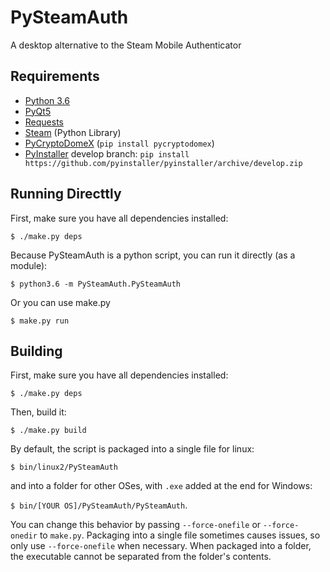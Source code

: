 # PySteamAuth

A desktop alternative to the Steam Mobile Authenticator

Requirements
------------
* [Python 3.6](https://www.python.org/)
* [PyQt5](https://www.riverbankcomputing.com/software/pyqt/download5)
* [Requests](http://docs.python-requests.org/en/master/)
* [Steam](https://github.com/ValvePython/steam) (Python Library)
* [PyCryptoDomeX](https://github.com/Legrandin/pycryptodome) (`pip install pycryptodomex`)
* [PyInstaller](https://github.com/pyinstaller/pyinstaller) develop branch: `pip install https://github.com/pyinstaller/pyinstaller/archive/develop.zip`


Running Directtly
-----------------
First, make sure you have all dependencies installed:

`$ ./make.py deps`

Because PySteamAuth is a python script, you can run it directly (as a module):

`$ python3.6 -m PySteamAuth.PySteamAuth`

Or you can use make.py

`$ make.py run`

Building
--------

First, make sure you have all dependencies installed:

`$ ./make.py deps`

Then, build it:

`$ ./make.py build`

By default, the script is packaged into a single file for linux:

`$ bin/linux2/PySteamAuth`

and into a folder for other OSes, with `.exe` added at the end for Windows:

`$ bin/[YOUR OS]/PySteamAuth/PySteamAuth`.

You can change this behavior by passing `--force-onefile` or `--force-onedir` to `make.py`.
Packaging into a single file sometimes causes issues, so only use `--force-onefile` when necessary.
When packaged into a folder, the executable cannot be separated from the folder's contents.
